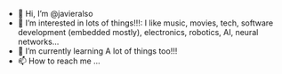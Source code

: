 - 👋 Hi, I’m @javieralso
- 👀 I’m interested in lots of things!!!: I like music, movies, tech, software development (embedded mostly), electronics, robotics, AI, neural networks...
- 🌱 I’m currently learning A lot of things too!!!
- 📫 How to reach me ...

<!---
javieralso/javieralso is a ✨ special ✨ repository because its `README.md` (this file) appears on your GitHub profile.
You can click the Preview link to take a look at your changes.
--->
